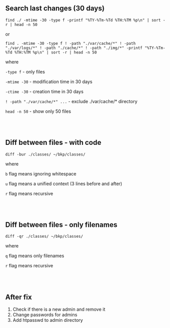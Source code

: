 ## Search last changes (30 days)

    find ./ -mtime -30 -type f -printf "%TY-%Tm-%Td %TH:%TM %p\n" | sort -r | head -n 50

or

    find . -mtime -30 -type f ! -path "./var/cache/*" ! -path "./var/logs/*" ! -path "./cache/*" ! -path "./img/*" -printf "%TY-%Tm-%Td %TH:%TM %p\n" | sort -r | head -n 50
    
where

`-type f` - only files

`-mtime -30` - modification time in 30 days

`-ctime -30` - creation time in 30 days

`! -path "./var/cache/*" ...` - exclude ./var/cache/* directory

`head -n 50` - show only 50 files

<br />
<br />

## Diff between files - with code
    diff -bur ./classes/ ~/bkp/classes/
 
where

`b` flag means ignoring whitespace

`u` flag means a unified context (3 lines before and after)

`r` flag means recursive

<br />
<br />

## Diff between files - only filenames
    diff -qr ./classes/ ~/bkp/classes/
 
where

`q` flag means only filenames

`r` flag means recursive

<br />
<br />


## After fix

1. Check if there is a new admin and remove it
2. Change passwords for admins
3. Add htpasswd to admin directory

